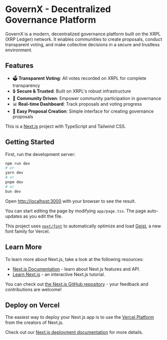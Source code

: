 # GovernX - Decentralized Governance Platform

GovernX is a modern, decentralized governance platform built on the XRPL (XRP Ledger) network. It enables communities to create proposals, conduct transparent voting, and make collective decisions in a secure and trustless environment.

## Features

- 🗳️ **Transparent Voting**: All votes recorded on XRPL for complete transparency
- 🔒 **Secure & Trusted**: Built on XRPL's robust infrastructure
- 👥 **Community Driven**: Empower community participation in governance
- 📊 **Real-time Dashboard**: Track proposals and voting progress
- 🎯 **Easy Proposal Creation**: Simple interface for creating governance proposals

This is a [Next.js](https://nextjs.org) project with TypeScript and Tailwind CSS.

## Getting Started

First, run the development server:

```bash
npm run dev
# or
yarn dev
# or
pnpm dev
# or
bun dev
```

Open [http://localhost:3000](http://localhost:3000) with your browser to see the result.

You can start editing the page by modifying `app/page.tsx`. The page auto-updates as you edit the file.

This project uses [`next/font`](https://nextjs.org/docs/app/building-your-application/optimizing/fonts) to automatically optimize and load [Geist](https://vercel.com/font), a new font family for Vercel.

## Learn More

To learn more about Next.js, take a look at the following resources:

- [Next.js Documentation](https://nextjs.org/docs) - learn about Next.js features and API.
- [Learn Next.js](https://nextjs.org/learn) - an interactive Next.js tutorial.

You can check out [the Next.js GitHub repository](https://github.com/vercel/next.js) - your feedback and contributions are welcome!

## Deploy on Vercel

The easiest way to deploy your Next.js app is to use the [Vercel Platform](https://vercel.com/new?utm_medium=default-template&filter=next.js&utm_source=create-next-app&utm_campaign=create-next-app-readme) from the creators of Next.js.

Check out our [Next.js deployment documentation](https://nextjs.org/docs/app/building-your-application/deploying) for more details.
